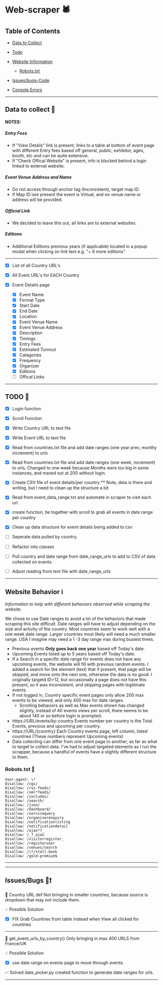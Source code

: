 # Web-scraper :spider:

## Table of Contents

- [Data to Collect](https://github.com/scottmm374/web_scraper#data-to-collect-dart)
- [Todo](https://github.com/scottmm374/web_scraper#todo-pushpin)

- [Website Information](https://github.com/scottmm374/web_scraper#website-behavior-%E2%84%B9%EF%B8%8F)
  - [Robots.txt](https://github.com/scottmm374/web_scraper#robotstxt-robot)
- [Issues/bugs-Code](https://github.com/scottmm374/web_scraper#issuesbugs-bugexclamation)
- [Console Errors](https://github.com/scottmm374/web_scraper#errors-in-console-warning)

---

## Data to collect :dart:

#### NOTES:

##### Entry Fees

- If "View Details" link is present, links to a table at bottom of event page with different Entry fees based off general, public, exhibitor, ages, booth, etc and can be quite extensive.
- If "Check Offical Website" is present, info is blocked behind a login linked to external website.

##### Event Venue Address and Name

- Do not access through anchor tag (Inconsistent), target map ID.
- If Map ID isnt present the event is Virtual, and no venue name or address will be provided.

##### Official Link

- We decided to leave this out, all links are to external websites.

##### Editions

- Additional Editions previous years (if applicable) located in a popup modal when clicking on link text e.g. "+ 6 more editions"

---

- [x] List of all Country URL's
- [x] All Event URL's for EACH Country
- [x] Event Details page

  - [x] Event Name
  - [x] Format Type
  - [x] Start Date
  - [x] End Date
  - [x] Location
  - [x] Event Venue Name
  - [x] Event Venue Address
  - [x] Description
  - [x] Timings
  - [x] Entry Fees
  - [x] Estimated Turnout
  - [x] Catagories
  - [x] Frequency
  - [x] Organizer
  - [x] Editions
  - [ ] Offical Links

---

## TODO :pushpin:

- [x] Login function
- [x] Scroll Function
- [x] Write Country URL to text file
- [x] Write Event URL to text file
- [x] Read from countries.txt file and add date ranges (one year prev, monthy increment) to urls
- [x] Read from countries.txt file and add date ranges (one week, increment) to urls. Changed to one week because Months were too big in some instances, and maxed out at 200 without login.
- [x] Create CSV file of event details/per country \*\* Note, data is there and writing, but I need to clean up the structure a bit
- [x] Read from event_data_range.txt and automate in scraper to visit each url.
- [x] create function, tie together with scroll to grab all events in date range per country
- [x] Clean up data structure for event details being added to csv
- [ ] Seperate data pulled by country.

- [ ] Refactor into classes
- [ ] Pull country and date range from date_range_urls to add to CSV of data collected on events.
- [ ] Adjust reading from text file with date_range_urls

---

## Website Behavior ℹ️

_Information to help with different behaviors observed while scraping the website._

We chose to use Date ranges to avoid a lot of the behaviors that made scraping this site difficult. Date ranges will have to adjust depending on the size and activity of the country. Most countries seem to work well with a one week date range. Larger countries most likely will need a much smaller range. USA I imagine may need a 1 -3 day range max during busiest times.

- Previous events **Only goes back one year** based off Today's date.
- Upcoming Events listed up to 5 years based off Today's date.
- If a Search in a specific date range for events does not have any upcoming events, the website will fill with previous random events. I added a search for the element (text) that if present, that page will be skipped, and move onto the next one, otherwise the data is no good. I originally targetd ID=12, but occasionally a page does not have this present, so it was inconsistent, and skipping pages with legitimate events.
- If not logged in, Country specific event pages only allow 200 max events to be viewed, and only 400 max for date ranges.
  - Scrolling behaviors as well as Max events shown has changed slightly, instead of 40 events views per scroll, there seems to be about 140 or so before login is prompted.
- https://URL/events/by-country Events number per country is the Total Events, previous and upcoming per country.
- https://URL/{country} Each Country events page, left column, listed countries (These numbers represent Upcoming events)
- Data collecting can differ from one event page to another, as far as what to target to collect data. I've had to adjust targeted elements as I run the scrapper, because a handful of events have a slightly different structure to them.

### Robots.txt :robot:

```
User-agent: \*
Disallow: /cgi/
Disallow: /rss-feeds/
Disallow: /xml*feeds/
Disallow: /includes/
Disallow: /search/
Disallow: /json/
Disallow: /dashboard/
Disallow: /servicequery
Disallow: /organiserenquiry
Disallow: /notificationlisting
Disallow: /notificationdetail
Disallow: /ajax*?_
Disallow: /_?_ajax
Disallow: /visitorregister_
Disallow: /registeruser
Disallow: /venues/search
Disallow: /\*/stall-book
Disallow: /gold-premium$
```

---

---

## Issues/Bugs :bug::exclamation:

:bug: Country URL def Not bringing in smaller countries, because source is dropdown that may not include them.

:bulb: Possible Solution

- [x] FIX Grab Countries from table instead when View all clicked for countries

---

:bug: get_event_urls_by_country() Only bringing in max 400 URLS from France/UK

:bulb: Possible Solution

- [x] use date range on events page to move through events.

:white_check_mark: Solved
date_picker.py created function to generate date ranges for urls.

---
